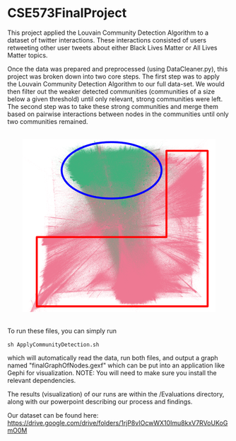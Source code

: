 # CSE573FinalProject

This project applied the Louvain Community Detection Algorithm to a dataset of twitter interactions.
These interactions consisted of users retweeting other user tweets about either Black Lives Matter or All Lives Matter topics.

Once the data was prepared and preprocessed (using DataCleaner.py), this project was broken down into two core steps.
The first step was to apply the Louvain Community Detection Algorithm to our full data-set. We would then filter out the weaker detected communities (communities of a size below a given threshold) until only relevant, strong communities were left.
The second step was to take these strong communities and merge them based on pairwise interactions between nodes in the communities until only two communities remained.
<br><br>
<p align="center">
  <img src="https://github.com/Joost1n/CSE573FinalProject/blob/main/Evaluations/GraphWithCommunitiesIdentified.png" />
</p>
<br>
To run these files, you can simply run 

	sh ApplyCommunityDetection.sh

which will automatically read the data, run both files, and output a graph named "finalGraphOfNodes.gexf" which can be put into an application like Gephi for visualization. NOTE: You will need to make sure you install the relevant dependencies.

The results (visualization) of our runs are within the /Evaluations directory, along with our powerpoint describing our process and findings.

Our dataset can be found here: https://drive.google.com/drive/folders/1rjP8vIOcwWX10Imu8kxV7RVoUKoGmO0M
